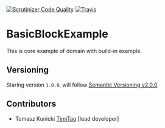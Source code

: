 [![Scrutinizer Code Quality](https://scrutinizer-ci.com/g/aggrego/BasicBlockExample/badges/quality-score.png?b=master)](https://scrutinizer-ci.com/g/aggrego/BasicBlockExample/?branch=master)
[![Travis](https://travis-ci.org/Aggrego/BasicBlockExample.svg?branch=master)](https://travis-ci.org/Aggrego/BasicBlockExample/builds)

# BasicBlockExample

This is core example of domain with build-in example.

## Versioning
 
Staring version ``1.0.0``, will follow [Semantic Versioning v2.0.0](http://semver.org/spec/v2.0.0.html).

## Contributors

* Tomasz Kunicki [TimiTao](http://github.com/timiTao) [lead developer]